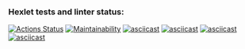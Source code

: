 ### Hexlet tests and linter status:
[![Actions Status](https://github.com/NRomanLee/python-project-49/actions/workflows/hexlet-check.yml/badge.svg)](https://github.com/NRomanLee/python-project-49/actions)
[![Maintainability](https://api.codeclimate.com/v1/badges/78c0a76e4cc7c9dd7f3a/maintainability)](https://codeclimate.com/github/NRomanLee/python-project-49/maintainability)
[![asciicast](https://asciinema.org/a/hbUAAvAR7EKyH7b3IzCKqKBd2.svg)](https://asciinema.org/a/hbUAAvAR7EKyH7b3IzCKqKBd2)
[![asciicast](https://asciinema.org/a/pKTb11Ys8HOkm2php4oV4bbcN.svg)](https://asciinema.org/a/pKTb11Ys8HOkm2php4oV4bbcN)
[![asciicast](https://asciinema.org/a/OWc49Qf7a1BPCwVwzZaVetzml.svg)](https://asciinema.org/a/OWc49Qf7a1BPCwVwzZaVetzml)
[![asciicast](https://asciinema.org/a/3vAETbiwCBhz5ByiydafSN66q.svg)](https://asciinema.org/a/3vAETbiwCBhz5ByiydafSN66q)
